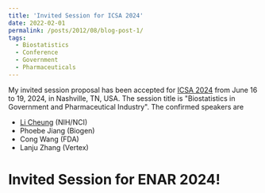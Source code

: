 ```yaml
---
title: 'Invited Session for ICSA 2024'
date: 2022-02-01
permalink: /posts/2012/08/blog-post-1/
tags:
  - Biostatistics
  - Conference
  - Government
  - Pharmaceuticals
---
```


My invited session proposal has been accepted for [ICSA 2024](https://symposium2024.icsa.org/) from June 16 to 19, 2024, in Nashville, TN, USA. 
The session title is "Biostatistics in Government and Pharmaceutical Industry". The confirmed speakers are
- [Li Cheung](https://dceg.cancer.gov/about/staff-directory/cheung-li) (NIH/NCI)
- Phoebe Jiang (Biogen)
- Cong Wang (FDA)
- Lanju Zhang (Vertex)


Invited Session for ENAR 2024!
=====
